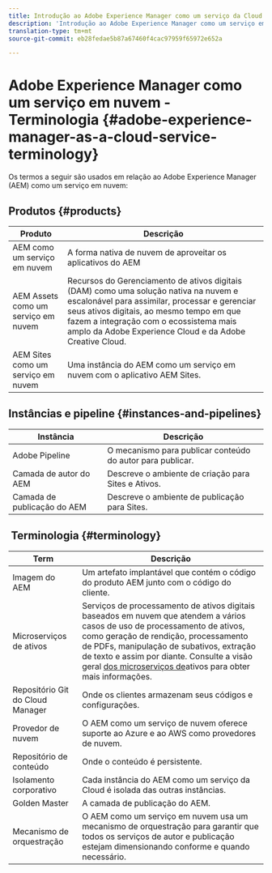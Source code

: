 ```yaml
---
title: Introdução ao Adobe Experience Manager como um serviço da Cloud - Terminologia
description: 'Introdução ao Adobe Experience Manager como um serviço em nuvem - Terminologia. '
translation-type: tm+mt
source-git-commit: eb28fedae5b87a67460f4cac97959f65972e652a

---
```



# Adobe Experience Manager como um serviço em nuvem - Terminologia {#adobe-experience-manager-as-a-cloud-service-terminology}

Os termos a seguir são usados em relação ao Adobe Experience Manager (AEM) como um serviço em nuvem:

## Produtos {#products}

| Produto | Descrição |
|---|---|
| AEM como um serviço em nuvem | A forma nativa de nuvem de aproveitar os aplicativos do AEM |
| AEM Assets como um serviço em nuvem | Recursos do Gerenciamento de ativos digitais (DAM) como uma solução nativa na nuvem e escalonável para assimilar, processar e gerenciar seus ativos digitais, ao mesmo tempo em que fazem a integração com o ecossistema mais amplo da Adobe Experience Cloud e da Adobe Creative Cloud. |
| AEM Sites como um serviço em nuvem | Uma instância do AEM como um serviço em nuvem com o aplicativo AEM Sites. |

## Instâncias e pipeline {#instances-and-pipelines}

| Instância | Descrição |
|---|---|
| Adobe Pipeline | O mecanismo para publicar conteúdo do autor para publicar. |
| Camada de autor do AEM | Descreve o ambiente de criação para Sites e Ativos. |
| Camada de publicação do AEM | Descreve o ambiente de publicação para Sites. |


<!-- This section of the table must be alphabetic -->

##  Terminologia {#terminology}

| Term | Descrição |
|---|---|
| Imagem do AEM | Um artefato implantável que contém o código do produto AEM junto com o código do cliente. |
| Microserviços de ativos | Serviços de processamento de ativos digitais baseados em nuvem que atendem a vários casos de uso de processamento de ativos, como geração de rendição, processamento de PDFs, manipulação de subativos, extração de texto e assim por diante. Consulte a visão geral [dos microserviços de](/help/assets/asset-microservices-overview.md)ativos para obter mais informações. |
| Repositório Git do Cloud Manager | Onde os clientes armazenam seus códigos e configurações. |
| Provedor de nuvem | O AEM como um serviço de nuvem oferece suporte ao Azure e ao AWS como provedores de nuvem. |
| Repositório de conteúdo | Onde o conteúdo é persistente. |
| Isolamento corporativo | Cada instância do AEM como um serviço da Cloud é isolada das outras instâncias. |
| Golden Master | A camada de publicação do AEM. |
| Mecanismo de orquestração | O AEM como um serviço em nuvem usa um mecanismo de orquestração para garantir que todos os serviços de autor e publicação estejam dimensionando conforme e quando necessário. |
